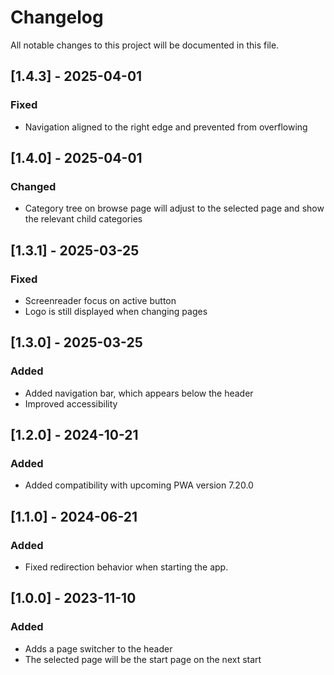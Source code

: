 # Changelog

All notable changes to this project will be documented in this file.

## [1.4.3] - 2025-04-01
### Fixed
- Navigation aligned to the right edge and prevented from overflowing

## [1.4.0] - 2025-04-01
### Changed
- Category tree on browse page will adjust to the selected page and show the relevant child categories

## [1.3.1] - 2025-03-25
### Fixed
- Screenreader focus on active button
- Logo is still displayed when changing pages

## [1.3.0] - 2025-03-25
### Added
- Added navigation bar, which appears below the header
- Improved accessibility

## [1.2.0] - 2024-10-21
### Added
- Added compatibility with upcoming PWA version 7.20.0

## [1.1.0] - 2024-06-21
### Added
- Fixed redirection behavior when starting the app.

## [1.0.0] - 2023-11-10
### Added
- Adds a page switcher to the header
- The selected page will be the start page on the next start
